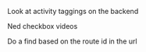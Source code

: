 Look at activity taggings on the backend

Ned checkbox videos

Do a find based on the route id in the url
